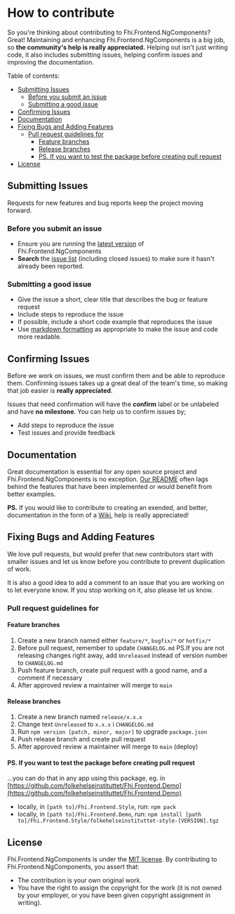 # How to contribute

So you're thinking about contributing to Fhi.Frontend.NgComponents? Great! Maintaining and enhancing Fhi.Frontend.NgComponents is a big job, so **the community's help is really appreciated.** Helping out isn't just writing code, it also includes submitting issues, helping confirm issues and improving the documentation.

Table of contents:

- [Submitting Issues](#submitting-issues)
  - [Before you submit an issue](#before-you-submit-an-issue)
  - [Submitting a good issue](#submitting-a-good-issue)
- [Confirming Issues](#confirming-issues)
- [Documentation](#documentation)
- [Fixing Bugs and Adding Features](#fixing-bugs-and-adding-features)
  - [Pull request guidelines for](#pull-request-guidelines-for)
    - [Feature branches](#feature-branches)
    - [Release branches](#release-branches)
    - [PS. If you want to test the package before creating pull request](#ps-if-you-want-to-test-the-package-before-creating-pull-request)
- [License](#license)

## Submitting Issues

Requests for new features and bug reports keep the project moving forward.

### Before you submit an issue

- Ensure you are running the [latest version](https://github.com/folkehelseinstituttet/Fhi.Frontend.NgComponents/releases) of Fhi.Frontend.NgComponents
- **Search** the [issue list](https://github.com/folkehelseinstituttet/Fhi.Frontend.NgComponents/issues?utf8=✓&q=is%3Aissue) (including closed issues) to make sure it hasn't already been reported.

### Submitting a good issue

- Give the issue a short, clear title that describes the bug or feature request
- Include steps to reproduce the issue
- If possible, include a short code example that reproduces the issue
- Use [markdown formatting](https://guides.github.com/features/mastering-markdown/) as appropriate to make the issue and code more readable.

## Confirming Issues

Before we work on issues, we must confirm them and be able to reproduce them. Confirming issues takes up a great deal of the team's time, so making that job easier is **really appreciated**.

Issues that need confirmation will have the **confirm** label or be unlabeled and have **no milestone**. You can help us to confirm issues by;

- Add steps to reproduce the issue
- Test issues and provide feedback

## Documentation

Great documentation is essential for any open source project and Fhi.Frontend.NgComponents is no exception. [Our README](https://github.com/folkehelseinstituttet/Fhi.Frontend.NgComponents/blob/main/README.md) often lags behind the features that have been implemented or would benefit from better examples.

**PS.** If you would like to contribute to creating an exended, and better, documentation in the form of a [Wiki](https://github.com/folkehelseinstituttet/Fhi.Frontend.NgComponents/wiki), help is really appreciated!

## Fixing Bugs and Adding Features

We love pull requests, but would prefer that new contributors start with smaller issues and let us know before you contribute to prevent duplication of work.

It is also a good idea to add a comment to an issue that you are working on to let everyone know. If you stop working on it, also please let us know.

### Pull request guidelines for

#### Feature branches

  1. Create a new branch named either `feature/*`, `bugfix/*` or `hotfix/*`
  2. Before pull request, remember to update `CHANGELOG.md`
     PS.If you are not releasing changes right away, add `Unreleased` instead of version number to `CHANGELOG.md`
  3. Push feature branch, create pull request with a good name, and a comment if necessary
  4. After approved review a maintainer will merge to `main`

#### Release branches

  1. Create a new branch named `release/x.x.x`
  2. Change text `Unreleased` to `x.x.x` i `CHANGELOG.md`
  3. Run `npm version [patch, minor, major]` to upgrade `package.json`
  4. Push release branch and create pull request
  5. After approved review a maintainer will merge to `main` (deploy)

#### PS. If you want to test the package before creating pull request

...you can do that in any app using this package, eg. in [https://github.com/folkehelseinstituttet/Fhi.Frontend.Demo](https://github.com/folkehelseinstituttet/Fhi.Frontend.Demo)

- locally, in `[path to]/Fhi.Frontend.Style`, run: `npm pack`
- locally, in `[path to]/Fhi.Frontend.Demo`, run: `npm install [path to]/Fhi.Frontend.Style/folkehelseinstituttet-style-[VERSION].tgz`

## License

Fhi.Frontend.NgComponents is under the [MIT license](https://github.com/folkehelseinstituttet/Fhi.Frontend.NgComponents/blob/main/LICENSE). By contributing to Fhi.Frontend.NgComponents, you assert that:

- The contribution is your own original work.
- You have the right to assign the copyright for the work (it is not owned by your employer, or
  you have been given copyright assignment in writing).
